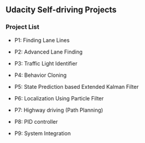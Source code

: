 ## Udacity Self-driving Projects

### Project List

* P1: Finding Lane Lines

* P2: Advanced Lane Finding

* P3: Traffic Light Identifier

* P4: Behavior Cloning

* P5: State Prediction based Extended Kalman Filter

* P6: Localization Using Particle Filter

* P7: Highway driving (Path Planning)

* P8: PID controller

* P9: System Integration
